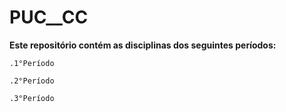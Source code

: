 # PUC__CC

**Este repositório contém as disciplinas dos seguintes períodos:**

    .1°Período
  
    .2°Período
  
    .3°Período

